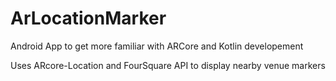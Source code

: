 # ArLocationMarker
Android App to get more familiar with ARCore and Kotlin developement

Uses ARcore-Location and FourSquare API to display nearby venue markers
